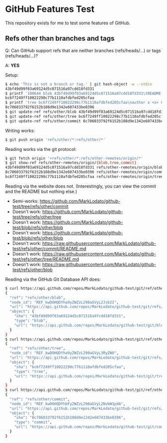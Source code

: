 # GitHub Features Test

This repository exists for me to test some features of GitHub.

## Refs other than branches and tags

Q: Can GitHub support refs that are neither branches (refs/heads/...) or tags
(refs/heads/...)?

A: **YES**

Setup:

```bash
$ echo 'This is not a branch or tag.' | git hash-object -w --stdin
43bf49d99f03a69124d5c071516a97cdd18fd331
$ printf '100644 blob 43bf49d99f03a69124d5c071516a97cdd18fd331\tREADME.md\n' | git mktree
bc6f7249ff10022298c77b1110afdbfed205cfaa
$ printf 'tree bc6f7249ff10022298c77b1110afdbfed205cfaa\nauthor x <x> 0 +0000\ncommitter x <x> 0 +0000\n\n'| git hash-object -t commit --stdin -w
8c706033792f6152b108d9e1342e607433be0396
$ git update-ref refs/other/blob 43bf49d99f03a69124d5c071516a97cdd18fd331
$ git update-ref refs/other/tree bc6f7249ff10022298c77b1110afdbfed205cfaa
$ git update-ref refs/other/commit 8c706033792f6152b108d9e1342e607433be0396
```

Writing works:

```bash
$ git push origin 'refs/other/*:refs/other/*'
```

Reading works via the git protocol:

```bash
$ git fetch origin '+refs/other/*:refs/other-remotes/origin/*'
$ git show-ref refs/other-remotes/origin/{blob,tree,commit}
43bf49d99f03a69124d5c071516a97cdd18fd331 refs/other-remotes/origin/blob
8c706033792f6152b108d9e1342e607433be0396 refs/other-remotes/origin/commit
bc6f7249ff10022298c77b1110afdbfed205cfaa refs/other-remotes/origin/tree
```

Reading via the website does not. (Interestingly, you can view the commit and
the README but nothing else.)

*   Semi-works: https://github.com/MarkLodato/github-test/tree/refs/other/commit
*   Doesn't work: https://github.com/MarkLodato/github-test/tree/refs/other/tree
*   Doesn't work: https://github.com/MarkLodato/github-test/blob/refs/other/blob
*   Doesn't work: https://github.com/MarkLodato/github-test/blob/refs/other/blob
*   Doesn't work: https://raw.githubusercontent.com/MarkLodato/github-test/refs/other/commit/README.md
*   Doesn't work: https://raw.githubusercontent.com/MarkLodato/github-test/refs/other/tree/README.md
*   Doesn't work: https://raw.githubusercontent.com/MarkLodato/github-test/refs/other/blob

Reading via the GitHub Git Database API does:

```bash
$ curl https://api.github.com/repos/MarkLodato/github-test/git/ref/other/blob
{
  "ref": "refs/other/blob",
  "node_id": "REF_kwDOHQDYha9yZWZzL290aGVyL2Jsb2I",
  "url": "https://api.github.com/repos/MarkLodato/github-test/git/refs/other/blob",
  "object": {
    "sha": "43bf49d99f03a69124d5c071516a97cdd18fd331",
    "type": "blob",
    "url": "https://api.github.com/repos/MarkLodato/github-test/git/blobs/43bf49d99f03a69124d5c071516a97cdd18fd331"
  }
}
$ curl https://api.github.com/repos/MarkLodato/github-test/git/ref/other/tree
{
  "ref": "refs/other/tree",
  "node_id": "REF_kwDOHQDYha9yZWZzL290aGVyL3RyZWU",
  "url": "https://api.github.com/repos/MarkLodato/github-test/git/refs/other/tree",
  "object": {
    "sha": "bc6f7249ff10022298c77b1110afdbfed205cfaa",
    "type": "tree",
    "url": "https://api.github.com/repos/MarkLodato/github-test/git/trees/bc6f7249ff10022298c77b1110afdbfed205cfaa"
  }
}
$ curl https://api.github.com/repos/MarkLodato/github-test/git/ref/other/commit
{
  "ref": "refs/other/commit",
  "node_id": "REF_kwDOHQDYhbFyZWZzL290aGVyL2NvbW1pdA",
  "url": "https://api.github.com/repos/MarkLodato/github-test/git/refs/other/commit",
  "object": {
    "sha": "8c706033792f6152b108d9e1342e607433be0396",
    "type": "commit",
    "url": "https://api.github.com/repos/MarkLodato/github-test/git/commits/8c706033792f6152b108d9e1342e607433be0396"
  }
}
```
